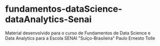 # fundamentos-dataScience-dataAnalytics-Senai
Material desenvolvido para o curso de Fundamentos de Data Science e Data Analytics para a Escola SENAI "Suíço-Brasileira" Paulo Ernesto Tolle
